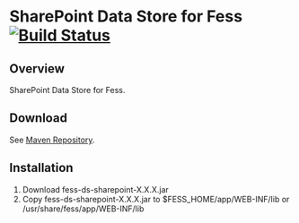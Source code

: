 SharePoint Data Store for Fess [![Build Status](https://travis-ci.org/codelibs/fess-ds-sharepoint.svg?branch=master)](https://travis-ci.org/codelibs/fess-ds-sharepoint)
==========================

## Overview

SharePoint Data Store for Fess.

## Download

See [Maven Repository](http://central.maven.org/maven2/org/codelibs/fess/fess-ds-sharepoint/).

## Installation

1. Download fess-ds-sharepoint-X.X.X.jar
2. Copy fess-ds-sharepoint-X.X.X.jar to $FESS\_HOME/app/WEB-INF/lib or /usr/share/fess/app/WEB-INF/lib

